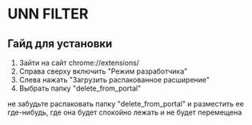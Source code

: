 # UNN FILTER

## Гайд для установки

1) Зайти на сайт
chrome://extensions/
2) Справа сверху включить "Режим разработчика"
3) Слева нажать "Загрузить распакованное расширение"
4) Выбрать папку "delete_from_portal"

не забудьте распаковать папку "delete_from_portal" и
разместить ее где-нибудь, где она будет спокойно лежать
и не будет перемещена